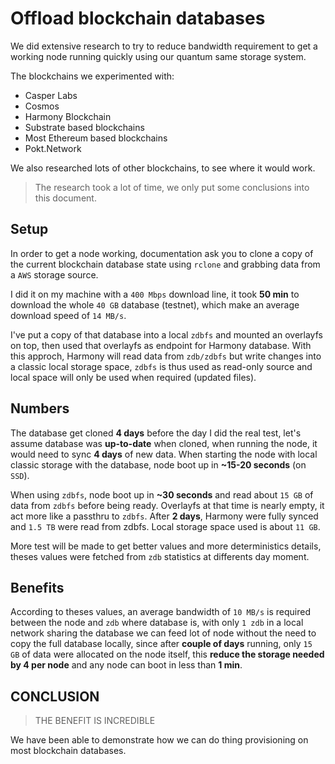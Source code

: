 # Offload blockchain databases

We did extensive research to try to reduce bandwidth requirement to get a working node running quickly using our quantum same storage system.

The blockchains we experimented with:

- Casper Labs
- Cosmos
- Harmony Blockchain 
- Substrate based blockchains
- Most Ethereum based blockchains
- Pokt.Network

We also researched lots of other blockchains, to see where it would work.

> The research took a lot of time,  we only put some conclusions into this document.

## Setup

In order to get a node working, documentation ask you to clone a copy of the current blockchain database state using `rclone` and
grabbing data from a `AWS` storage source.

I did it on my machine with a `400 Mbps` download line, it took **50 min** to download the whole `40 GB` database (testnet), which make an average
download speed of `14 MB/s`.

I've put a copy of that database into a local `zdbfs` and mounted an overlayfs on top, then used that overlayfs as endpoint for Harmony database.
With this approch, Harmony will read data from `zdb/zdbfs` but write changes into a classic local storage space, `zdbfs` is thus used as read-only source
and local space will only be used when required (updated files).

## Numbers

The database get cloned **4 days** before the day I did the real test, let's assume database was **up-to-date** when cloned, when running the node,
it would need to sync **4 days** of new data. When starting the node with local classic storage with the database, node boot up in **~15-20 seconds** (on `SSD`).

When using `zdbfs`, node boot up in **~30 seconds** and read about `15 GB` of data from `zdbfs` before being ready. Overlayfs at that time is nearly empty, it act more
like a passthru to `zdbfs`. After **2 days**, Harmony were fully synced and `1.5 TB` were read from zdbfs. Local storage space used is about `11 GB`.

More test will be made to get better values and more deterministics details, theses values were fetched from `zdb` statistics at differents day moment.

## Benefits

According to theses values, an average bandwidth of `10 MB/s` is required between the node and `zdb` where database is, with only `1 zdb` in a local network sharing the database
we can feed lot of node without the need to copy the full database locally, since after **couple of days** running, only `15 GB` of data were allocated on the node itself, this __reduce the storage needed by 4 per node__ and any node can boot in less than **1 min**.

## CONCLUSION

> THE BENEFIT IS INCREDIBLE

We have been able to demonstrate how we can do thing provisioning on most blockchain databases.